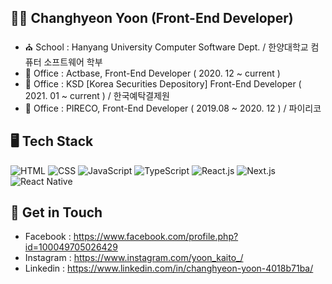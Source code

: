 ## 👋🏻 Changhyeon Yoon (Front-End Developer) 
- ⛪ School️ : Hanyang University Computer Software Dept. / 한양대학교 컴퓨터 소프트웨어 학부
- 🏢 Office : Actbase, Front-End Developer ( 2020. 12 ~ current ) 
- 🏢 Office : KSD [Korea Securities Depository] Front-End Developer ( 2021. 01 ~ current ) / 한국예탁결제원 
- 🏢 Office : PIRECO, Front-End Developer ( 2019.08 ~ 2020. 12 ) / 파이리코 


## 🖥  Tech Stack
![HTML](https://img.shields.io/badge/-HTML-brightgreen)
![CSS](https://img.shields.io/badge/-CSS-yellowgreen)
![JavaScript](https://img.shields.io/badge/-JavaScript-orange)
![TypeScript](https://img.shields.io/badge/-TypeScript-red)
![React.js](https://img.shields.io/badge/-React.js-lightgrey)
![Next.js](https://img.shields.io/badge/-Next.js-yellow)
![React Native](https://img.shields.io/badge/-React%20Native-blue)

## 📱 Get in Touch
- Facebook : https://www.facebook.com/profile.php?id=100049705026429
- Instagram : https://www.instagram.com/yoon_kaito_/
- Linkedin :  https://www.linkedin.com/in/changhyeon-yoon-4018b71ba/


<!--
**ChanghyeonYoon/ChanghyeonYoon** is a ✨ _special_ ✨ repository because its `README.md` (this file) appears on your GitHub profile.

Here are some ideas to get you started:

- 🔭 I’m currently working on ...
- 🌱 I’m currently learning ...
- 👯 I’m looking to collaborate on ...
- 🤔 I’m looking for help with ...
- 💬 Ask me about ...
- 📫 How to reach me: ...
- 😄 Pronouns: ...
- ⚡ Fun fact: ...
-->
